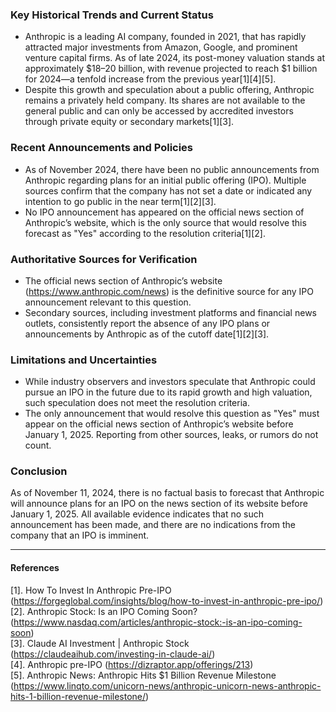 ### Key Historical Trends and Current Status

- Anthropic is a leading AI company, founded in 2021, that has rapidly attracted major investments from Amazon, Google, and prominent venture capital firms. As of late 2024, its post-money valuation stands at approximately $18–20 billion, with revenue projected to reach $1 billion for 2024—a tenfold increase from the previous year[1][4][5].
- Despite this growth and speculation about a public offering, Anthropic remains a privately held company. Its shares are not available to the general public and can only be accessed by accredited investors through private equity or secondary markets[1][3].

### Recent Announcements and Policies

- As of November 2024, there have been no public announcements from Anthropic regarding plans for an initial public offering (IPO). Multiple sources confirm that the company has not set a date or indicated any intention to go public in the near term[1][2][3].
- No IPO announcement has appeared on the official news section of Anthropic’s website, which is the only source that would resolve this forecast as "Yes" according to the resolution criteria[1][2].

### Authoritative Sources for Verification

- The official news section of Anthropic’s website (https://www.anthropic.com/news) is the definitive source for any IPO announcement relevant to this question.
- Secondary sources, including investment platforms and financial news outlets, consistently report the absence of any IPO plans or announcements by Anthropic as of the cutoff date[1][2][3].

### Limitations and Uncertainties

- While industry observers and investors speculate that Anthropic could pursue an IPO in the future due to its rapid growth and high valuation, such speculation does not meet the resolution criteria.
- The only announcement that would resolve this question as "Yes" must appear on the official news section of Anthropic’s website before January 1, 2025. Reporting from other sources, leaks, or rumors do not count.

### Conclusion

As of November 11, 2024, there is no factual basis to forecast that Anthropic will announce plans for an IPO on the news section of its website before January 1, 2025. All available evidence indicates that no such announcement has been made, and there are no indications from the company that an IPO is imminent.

---

#### References

[1]. How To Invest In Anthropic Pre-IPO (https://forgeglobal.com/insights/blog/how-to-invest-in-anthropic-pre-ipo/)  
[2]. Anthropic Stock: Is an IPO Coming Soon? (https://www.nasdaq.com/articles/anthropic-stock:-is-an-ipo-coming-soon)  
[3]. Claude AI Investment | Anthropic Stock (https://claudeaihub.com/investing-in-claude-ai/)  
[4]. Anthropic pre-IPO (https://dizraptor.app/offerings/213)  
[5]. Anthropic News: Anthropic Hits $1 Billion Revenue Milestone (https://www.linqto.com/unicorn-news/anthropic-unicorn-news-anthropic-hits-1-billion-revenue-milestone/)